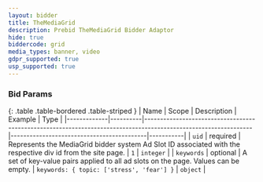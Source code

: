 ```yaml
---
layout: bidder
title: TheMediaGrid
description: Prebid TheMediaGrid Bidder Adaptor
hide: true
biddercode: grid
media_types: banner, video
gdpr_supported: true
usp_supported: true
---
```



### Bid Params

{: .table .table-bordered .table-striped }
| Name        | Scope    | Description                                                                                                    | Example                                   | Type      |
|-------------|----------|----------------------------------------------------------------------------------------------------------------|-------------------------------------------|-----------|
| `uid`       | required | Represents the MediaGrid bidder system Ad Slot ID associated with the respective div id from the site page.    | `1`                                       | `integer` |
| `keywords`  | optional | A set of key-value pairs applied to all ad slots on the page. Values can be empty.                             | `keywords: { topic: ['stress', 'fear'] }` | `object`  |
